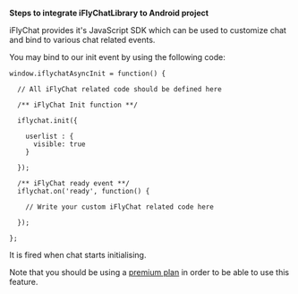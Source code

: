 **Steps to integrate iFlyChatLibrary to Android project**

iFlyChat provides it's JavaScript SDK which can be used to customize chat and bind to various chat related events.

You may bind to our init event by using the following code:
~~~
window.iflychatAsyncInit = function() {
  
  // All iFlyChat related code should be defined here
  
  /** iFlyChat Init function **/

  iflychat.init({
  
    userlist : {
      visible: true
    }

  });

  /** iFlyChat ready event **/
  iflychat.on('ready', function() {
    
    // Write your custom iFlyChat related code here

  }); 

};
~~~

It is fired when chat starts initialising. 

Note that you should be using a [premium plan](https://iflychat.com/pricing) in order to be able to use this feature.
